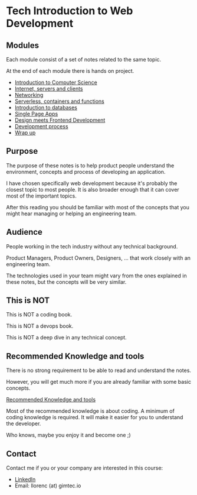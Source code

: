 # Tech Introduction to Web Development

## Modules

Each module consist of a set of notes related to the same topic.

At the end of each module there is hands on project.

* [Introduction to Computer Science](intro-cs/README.md)
* [Internet, servers and clients](servers/README.md)
* [Networking](networking/README.md)
* [Serverless, containers and functions](serverless/README.md)
* [Introduction to databases](databases/README.md)
* [Single Page Apps](spa/README.md/)
* [Design meets Frontend Development](design-frontend/README.md)
* [Development process](development/README.md)
* [Wrap up](wrapup/README.md)

## Purpose

The purpose of these notes is to help product people understand the environment, concepts and process of developing an application.

I have chosen specifically web development because it's probably the closest topic to most people. It is also broader enough that it can cover most of the important topics.

After this reading you should be familiar with most of the concepts that you might hear managing or helping an engineering team.

## Audience

People working in the tech industry without any technical background.

Product Managers, Product Owners, Designers, ... that work closely with an engineering team.

The technologies used in your team might vary from the ones explained in these notes, but the concepts will be very similar.

## This is NOT

This is NOT a coding book.

This is NOT a devops book.

This is NOT a deep dive in any technical concept.

## Recommended Knowledge and tools

There is no strong requirement to be able to read and understand the notes.

However, you will get much more if you are already familiar with some basic concepts.

[Recommended Knowledge and tools](recommended-prework/recommended.md)

Most of the recommended knowledge is about coding. A minimum of coding knowledge is required. It will make it easier for you to understand the developer.

Who knows, maybe you enjoy it and become one ;\)

## Contact

Contact me if you or your company are interested in this course:

* [LinkedIn](https://www.linkedin.com/in/llorencmuntaner/)
* Email: llorenc (at) gimtec.io
